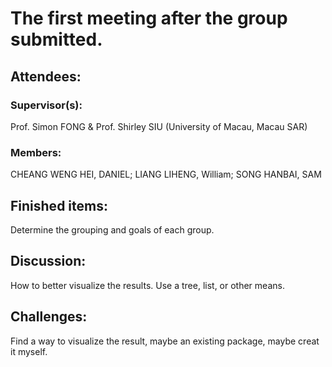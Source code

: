 # The first meeting after the group submitted.

## Attendees:
### Supervisor(s): 
Prof. Simon FONG & Prof. Shirley SIU (University of Macau, Macau SAR)
### Members: 
CHEANG WENG HEI, DANIEL; LIANG LIHENG, William; SONG HANBAI, SAM
  
## Finished items:
Determine the grouping and goals of each group.
  
## Discussion:
How to better visualize the results. Use a tree, list, or other means.

## Challenges:
Find a way to visualize the result, maybe an existing package, maybe creat it myself.
